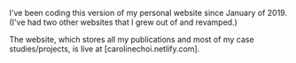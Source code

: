 I've been coding this version of my personal website since January of 2019. (I've had two other websites that I grew out of and revamped.)

The website, which stores all my publications and most of my case studies/projects, is live at [carolinechoi.netlify.com]. 
